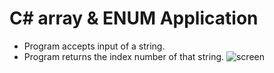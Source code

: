# C# array & ENUM Application
* Program accepts input of a string. 
* Program returns the index number of that string.
![screen](https://user-images.githubusercontent.com/38300718/187520339-e105c6ed-9d3d-49d2-b839-575c523bfa9f.png)

